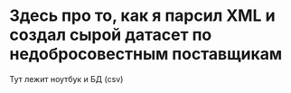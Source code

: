 # Здесь про то, как я парсил XML и создал сырой датасет по недобросовестным поставщикам

Тут лежит ноутбук и БД (csv)
